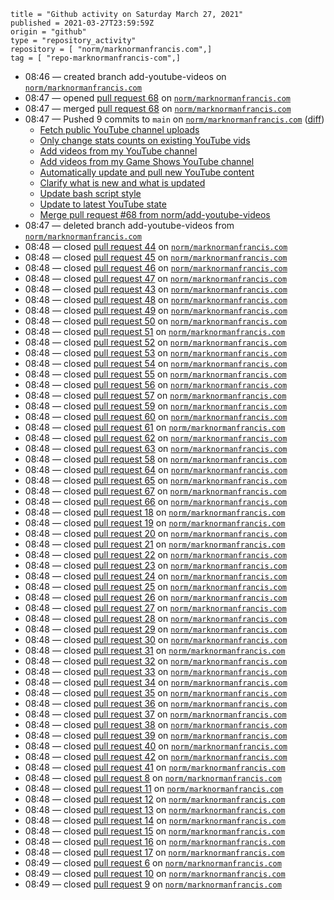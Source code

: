 ```
title = "Github activity on Saturday March 27, 2021"
published = 2021-03-27T23:59:59Z
origin = "github"
type = "repository_activity"
repository = [ "norm/marknormanfrancis.com",]
tag = [ "repo-marknormanfrancis-com",]
```

* 08:46 — created branch add-youtube-videos on [`norm/marknormanfrancis.com`](https://github.com/norm/marknormanfrancis.com)
* 08:47 — opened [pull request 68](https://github.com/norm/marknormanfrancis.com/pull/68) on [`norm/marknormanfrancis.com`](https://github.com/norm/marknormanfrancis.com)
* 08:47 — merged [pull request 68](https://github.com/norm/marknormanfrancis.com/pull/68) on [`norm/marknormanfrancis.com`](https://github.com/norm/marknormanfrancis.com)
* 08:47 — Pushed 9 commits to `main` on [`norm/marknormanfrancis.com`](https://github.com/norm/marknormanfrancis.com) ([diff](https://github.com/norm/marknormanfrancis.com/compare/46cc85afb7b1b8d5bd0234d933a7ba4ee1721872..0a9baa6648d7b52a13d2f582092499e1446b1842))
  * [Fetch public YouTube channel uploads](https://github.com/norm/marknormanfrancis.com/commit/cf543211660bc5719ee0fd6b9f3eedca0bccf8fd)
  * [Only change stats counts on existing YouTube vids](https://github.com/norm/marknormanfrancis.com/commit/0a959a698160ae2cedc40a8e044c7b713687e53d)
  * [Add videos from my YouTube channel](https://github.com/norm/marknormanfrancis.com/commit/b878c4e1d34258a8d0c10db4ad0136388a81b307)
  * [Add videos from my Game Shows YouTube channel](https://github.com/norm/marknormanfrancis.com/commit/950c041f582dba4993891beb4c8b85f5ea6c7a84)
  * [Automatically update and pull new YouTube content](https://github.com/norm/marknormanfrancis.com/commit/624f22fd00d07382bcbdb339795b755916a48693)
  * [Clarify what is new and what is updated](https://github.com/norm/marknormanfrancis.com/commit/46396266b8b99ec1229abdd7b9d17589d81ead9b)
  * [Update bash script style](https://github.com/norm/marknormanfrancis.com/commit/7feddd216c14cdacde150334503e72bca4654ec5)
  * [Update to latest YouTube state](https://github.com/norm/marknormanfrancis.com/commit/4865b13f28c28783e0226204132aaa30f8c828c2)
  * [Merge pull request #68 from norm/add-youtube-videos](https://github.com/norm/marknormanfrancis.com/commit/0a9baa6648d7b52a13d2f582092499e1446b1842)
* 08:47 — deleted branch add-youtube-videos from [`norm/marknormanfrancis.com`](https://github.com/norm/marknormanfrancis.com)
* 08:48 — closed [pull request 44](https://github.com/norm/marknormanfrancis.com/pull/44) on [`norm/marknormanfrancis.com`](https://github.com/norm/marknormanfrancis.com)
* 08:48 — closed [pull request 45](https://github.com/norm/marknormanfrancis.com/pull/45) on [`norm/marknormanfrancis.com`](https://github.com/norm/marknormanfrancis.com)
* 08:48 — closed [pull request 46](https://github.com/norm/marknormanfrancis.com/pull/46) on [`norm/marknormanfrancis.com`](https://github.com/norm/marknormanfrancis.com)
* 08:48 — closed [pull request 47](https://github.com/norm/marknormanfrancis.com/pull/47) on [`norm/marknormanfrancis.com`](https://github.com/norm/marknormanfrancis.com)
* 08:48 — closed [pull request 43](https://github.com/norm/marknormanfrancis.com/pull/43) on [`norm/marknormanfrancis.com`](https://github.com/norm/marknormanfrancis.com)
* 08:48 — closed [pull request 48](https://github.com/norm/marknormanfrancis.com/pull/48) on [`norm/marknormanfrancis.com`](https://github.com/norm/marknormanfrancis.com)
* 08:48 — closed [pull request 49](https://github.com/norm/marknormanfrancis.com/pull/49) on [`norm/marknormanfrancis.com`](https://github.com/norm/marknormanfrancis.com)
* 08:48 — closed [pull request 50](https://github.com/norm/marknormanfrancis.com/pull/50) on [`norm/marknormanfrancis.com`](https://github.com/norm/marknormanfrancis.com)
* 08:48 — closed [pull request 51](https://github.com/norm/marknormanfrancis.com/pull/51) on [`norm/marknormanfrancis.com`](https://github.com/norm/marknormanfrancis.com)
* 08:48 — closed [pull request 52](https://github.com/norm/marknormanfrancis.com/pull/52) on [`norm/marknormanfrancis.com`](https://github.com/norm/marknormanfrancis.com)
* 08:48 — closed [pull request 53](https://github.com/norm/marknormanfrancis.com/pull/53) on [`norm/marknormanfrancis.com`](https://github.com/norm/marknormanfrancis.com)
* 08:48 — closed [pull request 54](https://github.com/norm/marknormanfrancis.com/pull/54) on [`norm/marknormanfrancis.com`](https://github.com/norm/marknormanfrancis.com)
* 08:48 — closed [pull request 55](https://github.com/norm/marknormanfrancis.com/pull/55) on [`norm/marknormanfrancis.com`](https://github.com/norm/marknormanfrancis.com)
* 08:48 — closed [pull request 56](https://github.com/norm/marknormanfrancis.com/pull/56) on [`norm/marknormanfrancis.com`](https://github.com/norm/marknormanfrancis.com)
* 08:48 — closed [pull request 57](https://github.com/norm/marknormanfrancis.com/pull/57) on [`norm/marknormanfrancis.com`](https://github.com/norm/marknormanfrancis.com)
* 08:48 — closed [pull request 59](https://github.com/norm/marknormanfrancis.com/pull/59) on [`norm/marknormanfrancis.com`](https://github.com/norm/marknormanfrancis.com)
* 08:48 — closed [pull request 60](https://github.com/norm/marknormanfrancis.com/pull/60) on [`norm/marknormanfrancis.com`](https://github.com/norm/marknormanfrancis.com)
* 08:48 — closed [pull request 61](https://github.com/norm/marknormanfrancis.com/pull/61) on [`norm/marknormanfrancis.com`](https://github.com/norm/marknormanfrancis.com)
* 08:48 — closed [pull request 62](https://github.com/norm/marknormanfrancis.com/pull/62) on [`norm/marknormanfrancis.com`](https://github.com/norm/marknormanfrancis.com)
* 08:48 — closed [pull request 63](https://github.com/norm/marknormanfrancis.com/pull/63) on [`norm/marknormanfrancis.com`](https://github.com/norm/marknormanfrancis.com)
* 08:48 — closed [pull request 58](https://github.com/norm/marknormanfrancis.com/pull/58) on [`norm/marknormanfrancis.com`](https://github.com/norm/marknormanfrancis.com)
* 08:48 — closed [pull request 64](https://github.com/norm/marknormanfrancis.com/pull/64) on [`norm/marknormanfrancis.com`](https://github.com/norm/marknormanfrancis.com)
* 08:48 — closed [pull request 65](https://github.com/norm/marknormanfrancis.com/pull/65) on [`norm/marknormanfrancis.com`](https://github.com/norm/marknormanfrancis.com)
* 08:48 — closed [pull request 67](https://github.com/norm/marknormanfrancis.com/pull/67) on [`norm/marknormanfrancis.com`](https://github.com/norm/marknormanfrancis.com)
* 08:48 — closed [pull request 66](https://github.com/norm/marknormanfrancis.com/pull/66) on [`norm/marknormanfrancis.com`](https://github.com/norm/marknormanfrancis.com)
* 08:48 — closed [pull request 18](https://github.com/norm/marknormanfrancis.com/pull/18) on [`norm/marknormanfrancis.com`](https://github.com/norm/marknormanfrancis.com)
* 08:48 — closed [pull request 19](https://github.com/norm/marknormanfrancis.com/pull/19) on [`norm/marknormanfrancis.com`](https://github.com/norm/marknormanfrancis.com)
* 08:48 — closed [pull request 20](https://github.com/norm/marknormanfrancis.com/pull/20) on [`norm/marknormanfrancis.com`](https://github.com/norm/marknormanfrancis.com)
* 08:48 — closed [pull request 21](https://github.com/norm/marknormanfrancis.com/pull/21) on [`norm/marknormanfrancis.com`](https://github.com/norm/marknormanfrancis.com)
* 08:48 — closed [pull request 22](https://github.com/norm/marknormanfrancis.com/pull/22) on [`norm/marknormanfrancis.com`](https://github.com/norm/marknormanfrancis.com)
* 08:48 — closed [pull request 23](https://github.com/norm/marknormanfrancis.com/pull/23) on [`norm/marknormanfrancis.com`](https://github.com/norm/marknormanfrancis.com)
* 08:48 — closed [pull request 24](https://github.com/norm/marknormanfrancis.com/pull/24) on [`norm/marknormanfrancis.com`](https://github.com/norm/marknormanfrancis.com)
* 08:48 — closed [pull request 25](https://github.com/norm/marknormanfrancis.com/pull/25) on [`norm/marknormanfrancis.com`](https://github.com/norm/marknormanfrancis.com)
* 08:48 — closed [pull request 26](https://github.com/norm/marknormanfrancis.com/pull/26) on [`norm/marknormanfrancis.com`](https://github.com/norm/marknormanfrancis.com)
* 08:48 — closed [pull request 27](https://github.com/norm/marknormanfrancis.com/pull/27) on [`norm/marknormanfrancis.com`](https://github.com/norm/marknormanfrancis.com)
* 08:48 — closed [pull request 28](https://github.com/norm/marknormanfrancis.com/pull/28) on [`norm/marknormanfrancis.com`](https://github.com/norm/marknormanfrancis.com)
* 08:48 — closed [pull request 29](https://github.com/norm/marknormanfrancis.com/pull/29) on [`norm/marknormanfrancis.com`](https://github.com/norm/marknormanfrancis.com)
* 08:48 — closed [pull request 30](https://github.com/norm/marknormanfrancis.com/pull/30) on [`norm/marknormanfrancis.com`](https://github.com/norm/marknormanfrancis.com)
* 08:48 — closed [pull request 31](https://github.com/norm/marknormanfrancis.com/pull/31) on [`norm/marknormanfrancis.com`](https://github.com/norm/marknormanfrancis.com)
* 08:48 — closed [pull request 32](https://github.com/norm/marknormanfrancis.com/pull/32) on [`norm/marknormanfrancis.com`](https://github.com/norm/marknormanfrancis.com)
* 08:48 — closed [pull request 33](https://github.com/norm/marknormanfrancis.com/pull/33) on [`norm/marknormanfrancis.com`](https://github.com/norm/marknormanfrancis.com)
* 08:48 — closed [pull request 34](https://github.com/norm/marknormanfrancis.com/pull/34) on [`norm/marknormanfrancis.com`](https://github.com/norm/marknormanfrancis.com)
* 08:48 — closed [pull request 35](https://github.com/norm/marknormanfrancis.com/pull/35) on [`norm/marknormanfrancis.com`](https://github.com/norm/marknormanfrancis.com)
* 08:48 — closed [pull request 36](https://github.com/norm/marknormanfrancis.com/pull/36) on [`norm/marknormanfrancis.com`](https://github.com/norm/marknormanfrancis.com)
* 08:48 — closed [pull request 37](https://github.com/norm/marknormanfrancis.com/pull/37) on [`norm/marknormanfrancis.com`](https://github.com/norm/marknormanfrancis.com)
* 08:48 — closed [pull request 38](https://github.com/norm/marknormanfrancis.com/pull/38) on [`norm/marknormanfrancis.com`](https://github.com/norm/marknormanfrancis.com)
* 08:48 — closed [pull request 39](https://github.com/norm/marknormanfrancis.com/pull/39) on [`norm/marknormanfrancis.com`](https://github.com/norm/marknormanfrancis.com)
* 08:48 — closed [pull request 40](https://github.com/norm/marknormanfrancis.com/pull/40) on [`norm/marknormanfrancis.com`](https://github.com/norm/marknormanfrancis.com)
* 08:48 — closed [pull request 42](https://github.com/norm/marknormanfrancis.com/pull/42) on [`norm/marknormanfrancis.com`](https://github.com/norm/marknormanfrancis.com)
* 08:48 — closed [pull request 41](https://github.com/norm/marknormanfrancis.com/pull/41) on [`norm/marknormanfrancis.com`](https://github.com/norm/marknormanfrancis.com)
* 08:48 — closed [pull request 8](https://github.com/norm/marknormanfrancis.com/pull/8) on [`norm/marknormanfrancis.com`](https://github.com/norm/marknormanfrancis.com)
* 08:48 — closed [pull request 11](https://github.com/norm/marknormanfrancis.com/pull/11) on [`norm/marknormanfrancis.com`](https://github.com/norm/marknormanfrancis.com)
* 08:48 — closed [pull request 12](https://github.com/norm/marknormanfrancis.com/pull/12) on [`norm/marknormanfrancis.com`](https://github.com/norm/marknormanfrancis.com)
* 08:48 — closed [pull request 13](https://github.com/norm/marknormanfrancis.com/pull/13) on [`norm/marknormanfrancis.com`](https://github.com/norm/marknormanfrancis.com)
* 08:48 — closed [pull request 14](https://github.com/norm/marknormanfrancis.com/pull/14) on [`norm/marknormanfrancis.com`](https://github.com/norm/marknormanfrancis.com)
* 08:48 — closed [pull request 15](https://github.com/norm/marknormanfrancis.com/pull/15) on [`norm/marknormanfrancis.com`](https://github.com/norm/marknormanfrancis.com)
* 08:48 — closed [pull request 16](https://github.com/norm/marknormanfrancis.com/pull/16) on [`norm/marknormanfrancis.com`](https://github.com/norm/marknormanfrancis.com)
* 08:48 — closed [pull request 17](https://github.com/norm/marknormanfrancis.com/pull/17) on [`norm/marknormanfrancis.com`](https://github.com/norm/marknormanfrancis.com)
* 08:49 — closed [pull request 6](https://github.com/norm/marknormanfrancis.com/pull/6) on [`norm/marknormanfrancis.com`](https://github.com/norm/marknormanfrancis.com)
* 08:49 — closed [pull request 10](https://github.com/norm/marknormanfrancis.com/pull/10) on [`norm/marknormanfrancis.com`](https://github.com/norm/marknormanfrancis.com)
* 08:49 — closed [pull request 9](https://github.com/norm/marknormanfrancis.com/pull/9) on [`norm/marknormanfrancis.com`](https://github.com/norm/marknormanfrancis.com)
